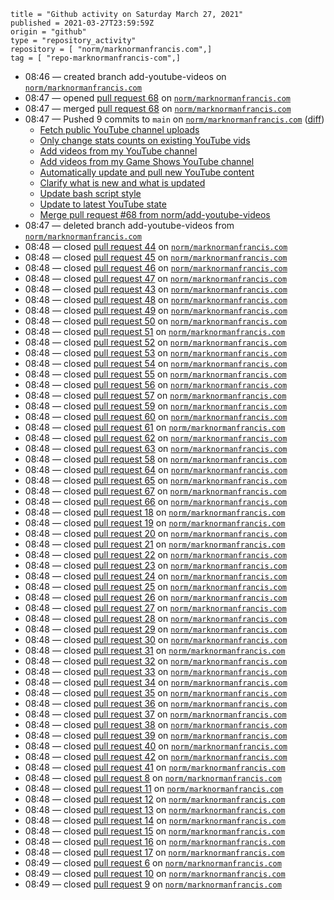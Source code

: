 ```
title = "Github activity on Saturday March 27, 2021"
published = 2021-03-27T23:59:59Z
origin = "github"
type = "repository_activity"
repository = [ "norm/marknormanfrancis.com",]
tag = [ "repo-marknormanfrancis-com",]
```

* 08:46 — created branch add-youtube-videos on [`norm/marknormanfrancis.com`](https://github.com/norm/marknormanfrancis.com)
* 08:47 — opened [pull request 68](https://github.com/norm/marknormanfrancis.com/pull/68) on [`norm/marknormanfrancis.com`](https://github.com/norm/marknormanfrancis.com)
* 08:47 — merged [pull request 68](https://github.com/norm/marknormanfrancis.com/pull/68) on [`norm/marknormanfrancis.com`](https://github.com/norm/marknormanfrancis.com)
* 08:47 — Pushed 9 commits to `main` on [`norm/marknormanfrancis.com`](https://github.com/norm/marknormanfrancis.com) ([diff](https://github.com/norm/marknormanfrancis.com/compare/46cc85afb7b1b8d5bd0234d933a7ba4ee1721872..0a9baa6648d7b52a13d2f582092499e1446b1842))
  * [Fetch public YouTube channel uploads](https://github.com/norm/marknormanfrancis.com/commit/cf543211660bc5719ee0fd6b9f3eedca0bccf8fd)
  * [Only change stats counts on existing YouTube vids](https://github.com/norm/marknormanfrancis.com/commit/0a959a698160ae2cedc40a8e044c7b713687e53d)
  * [Add videos from my YouTube channel](https://github.com/norm/marknormanfrancis.com/commit/b878c4e1d34258a8d0c10db4ad0136388a81b307)
  * [Add videos from my Game Shows YouTube channel](https://github.com/norm/marknormanfrancis.com/commit/950c041f582dba4993891beb4c8b85f5ea6c7a84)
  * [Automatically update and pull new YouTube content](https://github.com/norm/marknormanfrancis.com/commit/624f22fd00d07382bcbdb339795b755916a48693)
  * [Clarify what is new and what is updated](https://github.com/norm/marknormanfrancis.com/commit/46396266b8b99ec1229abdd7b9d17589d81ead9b)
  * [Update bash script style](https://github.com/norm/marknormanfrancis.com/commit/7feddd216c14cdacde150334503e72bca4654ec5)
  * [Update to latest YouTube state](https://github.com/norm/marknormanfrancis.com/commit/4865b13f28c28783e0226204132aaa30f8c828c2)
  * [Merge pull request #68 from norm/add-youtube-videos](https://github.com/norm/marknormanfrancis.com/commit/0a9baa6648d7b52a13d2f582092499e1446b1842)
* 08:47 — deleted branch add-youtube-videos from [`norm/marknormanfrancis.com`](https://github.com/norm/marknormanfrancis.com)
* 08:48 — closed [pull request 44](https://github.com/norm/marknormanfrancis.com/pull/44) on [`norm/marknormanfrancis.com`](https://github.com/norm/marknormanfrancis.com)
* 08:48 — closed [pull request 45](https://github.com/norm/marknormanfrancis.com/pull/45) on [`norm/marknormanfrancis.com`](https://github.com/norm/marknormanfrancis.com)
* 08:48 — closed [pull request 46](https://github.com/norm/marknormanfrancis.com/pull/46) on [`norm/marknormanfrancis.com`](https://github.com/norm/marknormanfrancis.com)
* 08:48 — closed [pull request 47](https://github.com/norm/marknormanfrancis.com/pull/47) on [`norm/marknormanfrancis.com`](https://github.com/norm/marknormanfrancis.com)
* 08:48 — closed [pull request 43](https://github.com/norm/marknormanfrancis.com/pull/43) on [`norm/marknormanfrancis.com`](https://github.com/norm/marknormanfrancis.com)
* 08:48 — closed [pull request 48](https://github.com/norm/marknormanfrancis.com/pull/48) on [`norm/marknormanfrancis.com`](https://github.com/norm/marknormanfrancis.com)
* 08:48 — closed [pull request 49](https://github.com/norm/marknormanfrancis.com/pull/49) on [`norm/marknormanfrancis.com`](https://github.com/norm/marknormanfrancis.com)
* 08:48 — closed [pull request 50](https://github.com/norm/marknormanfrancis.com/pull/50) on [`norm/marknormanfrancis.com`](https://github.com/norm/marknormanfrancis.com)
* 08:48 — closed [pull request 51](https://github.com/norm/marknormanfrancis.com/pull/51) on [`norm/marknormanfrancis.com`](https://github.com/norm/marknormanfrancis.com)
* 08:48 — closed [pull request 52](https://github.com/norm/marknormanfrancis.com/pull/52) on [`norm/marknormanfrancis.com`](https://github.com/norm/marknormanfrancis.com)
* 08:48 — closed [pull request 53](https://github.com/norm/marknormanfrancis.com/pull/53) on [`norm/marknormanfrancis.com`](https://github.com/norm/marknormanfrancis.com)
* 08:48 — closed [pull request 54](https://github.com/norm/marknormanfrancis.com/pull/54) on [`norm/marknormanfrancis.com`](https://github.com/norm/marknormanfrancis.com)
* 08:48 — closed [pull request 55](https://github.com/norm/marknormanfrancis.com/pull/55) on [`norm/marknormanfrancis.com`](https://github.com/norm/marknormanfrancis.com)
* 08:48 — closed [pull request 56](https://github.com/norm/marknormanfrancis.com/pull/56) on [`norm/marknormanfrancis.com`](https://github.com/norm/marknormanfrancis.com)
* 08:48 — closed [pull request 57](https://github.com/norm/marknormanfrancis.com/pull/57) on [`norm/marknormanfrancis.com`](https://github.com/norm/marknormanfrancis.com)
* 08:48 — closed [pull request 59](https://github.com/norm/marknormanfrancis.com/pull/59) on [`norm/marknormanfrancis.com`](https://github.com/norm/marknormanfrancis.com)
* 08:48 — closed [pull request 60](https://github.com/norm/marknormanfrancis.com/pull/60) on [`norm/marknormanfrancis.com`](https://github.com/norm/marknormanfrancis.com)
* 08:48 — closed [pull request 61](https://github.com/norm/marknormanfrancis.com/pull/61) on [`norm/marknormanfrancis.com`](https://github.com/norm/marknormanfrancis.com)
* 08:48 — closed [pull request 62](https://github.com/norm/marknormanfrancis.com/pull/62) on [`norm/marknormanfrancis.com`](https://github.com/norm/marknormanfrancis.com)
* 08:48 — closed [pull request 63](https://github.com/norm/marknormanfrancis.com/pull/63) on [`norm/marknormanfrancis.com`](https://github.com/norm/marknormanfrancis.com)
* 08:48 — closed [pull request 58](https://github.com/norm/marknormanfrancis.com/pull/58) on [`norm/marknormanfrancis.com`](https://github.com/norm/marknormanfrancis.com)
* 08:48 — closed [pull request 64](https://github.com/norm/marknormanfrancis.com/pull/64) on [`norm/marknormanfrancis.com`](https://github.com/norm/marknormanfrancis.com)
* 08:48 — closed [pull request 65](https://github.com/norm/marknormanfrancis.com/pull/65) on [`norm/marknormanfrancis.com`](https://github.com/norm/marknormanfrancis.com)
* 08:48 — closed [pull request 67](https://github.com/norm/marknormanfrancis.com/pull/67) on [`norm/marknormanfrancis.com`](https://github.com/norm/marknormanfrancis.com)
* 08:48 — closed [pull request 66](https://github.com/norm/marknormanfrancis.com/pull/66) on [`norm/marknormanfrancis.com`](https://github.com/norm/marknormanfrancis.com)
* 08:48 — closed [pull request 18](https://github.com/norm/marknormanfrancis.com/pull/18) on [`norm/marknormanfrancis.com`](https://github.com/norm/marknormanfrancis.com)
* 08:48 — closed [pull request 19](https://github.com/norm/marknormanfrancis.com/pull/19) on [`norm/marknormanfrancis.com`](https://github.com/norm/marknormanfrancis.com)
* 08:48 — closed [pull request 20](https://github.com/norm/marknormanfrancis.com/pull/20) on [`norm/marknormanfrancis.com`](https://github.com/norm/marknormanfrancis.com)
* 08:48 — closed [pull request 21](https://github.com/norm/marknormanfrancis.com/pull/21) on [`norm/marknormanfrancis.com`](https://github.com/norm/marknormanfrancis.com)
* 08:48 — closed [pull request 22](https://github.com/norm/marknormanfrancis.com/pull/22) on [`norm/marknormanfrancis.com`](https://github.com/norm/marknormanfrancis.com)
* 08:48 — closed [pull request 23](https://github.com/norm/marknormanfrancis.com/pull/23) on [`norm/marknormanfrancis.com`](https://github.com/norm/marknormanfrancis.com)
* 08:48 — closed [pull request 24](https://github.com/norm/marknormanfrancis.com/pull/24) on [`norm/marknormanfrancis.com`](https://github.com/norm/marknormanfrancis.com)
* 08:48 — closed [pull request 25](https://github.com/norm/marknormanfrancis.com/pull/25) on [`norm/marknormanfrancis.com`](https://github.com/norm/marknormanfrancis.com)
* 08:48 — closed [pull request 26](https://github.com/norm/marknormanfrancis.com/pull/26) on [`norm/marknormanfrancis.com`](https://github.com/norm/marknormanfrancis.com)
* 08:48 — closed [pull request 27](https://github.com/norm/marknormanfrancis.com/pull/27) on [`norm/marknormanfrancis.com`](https://github.com/norm/marknormanfrancis.com)
* 08:48 — closed [pull request 28](https://github.com/norm/marknormanfrancis.com/pull/28) on [`norm/marknormanfrancis.com`](https://github.com/norm/marknormanfrancis.com)
* 08:48 — closed [pull request 29](https://github.com/norm/marknormanfrancis.com/pull/29) on [`norm/marknormanfrancis.com`](https://github.com/norm/marknormanfrancis.com)
* 08:48 — closed [pull request 30](https://github.com/norm/marknormanfrancis.com/pull/30) on [`norm/marknormanfrancis.com`](https://github.com/norm/marknormanfrancis.com)
* 08:48 — closed [pull request 31](https://github.com/norm/marknormanfrancis.com/pull/31) on [`norm/marknormanfrancis.com`](https://github.com/norm/marknormanfrancis.com)
* 08:48 — closed [pull request 32](https://github.com/norm/marknormanfrancis.com/pull/32) on [`norm/marknormanfrancis.com`](https://github.com/norm/marknormanfrancis.com)
* 08:48 — closed [pull request 33](https://github.com/norm/marknormanfrancis.com/pull/33) on [`norm/marknormanfrancis.com`](https://github.com/norm/marknormanfrancis.com)
* 08:48 — closed [pull request 34](https://github.com/norm/marknormanfrancis.com/pull/34) on [`norm/marknormanfrancis.com`](https://github.com/norm/marknormanfrancis.com)
* 08:48 — closed [pull request 35](https://github.com/norm/marknormanfrancis.com/pull/35) on [`norm/marknormanfrancis.com`](https://github.com/norm/marknormanfrancis.com)
* 08:48 — closed [pull request 36](https://github.com/norm/marknormanfrancis.com/pull/36) on [`norm/marknormanfrancis.com`](https://github.com/norm/marknormanfrancis.com)
* 08:48 — closed [pull request 37](https://github.com/norm/marknormanfrancis.com/pull/37) on [`norm/marknormanfrancis.com`](https://github.com/norm/marknormanfrancis.com)
* 08:48 — closed [pull request 38](https://github.com/norm/marknormanfrancis.com/pull/38) on [`norm/marknormanfrancis.com`](https://github.com/norm/marknormanfrancis.com)
* 08:48 — closed [pull request 39](https://github.com/norm/marknormanfrancis.com/pull/39) on [`norm/marknormanfrancis.com`](https://github.com/norm/marknormanfrancis.com)
* 08:48 — closed [pull request 40](https://github.com/norm/marknormanfrancis.com/pull/40) on [`norm/marknormanfrancis.com`](https://github.com/norm/marknormanfrancis.com)
* 08:48 — closed [pull request 42](https://github.com/norm/marknormanfrancis.com/pull/42) on [`norm/marknormanfrancis.com`](https://github.com/norm/marknormanfrancis.com)
* 08:48 — closed [pull request 41](https://github.com/norm/marknormanfrancis.com/pull/41) on [`norm/marknormanfrancis.com`](https://github.com/norm/marknormanfrancis.com)
* 08:48 — closed [pull request 8](https://github.com/norm/marknormanfrancis.com/pull/8) on [`norm/marknormanfrancis.com`](https://github.com/norm/marknormanfrancis.com)
* 08:48 — closed [pull request 11](https://github.com/norm/marknormanfrancis.com/pull/11) on [`norm/marknormanfrancis.com`](https://github.com/norm/marknormanfrancis.com)
* 08:48 — closed [pull request 12](https://github.com/norm/marknormanfrancis.com/pull/12) on [`norm/marknormanfrancis.com`](https://github.com/norm/marknormanfrancis.com)
* 08:48 — closed [pull request 13](https://github.com/norm/marknormanfrancis.com/pull/13) on [`norm/marknormanfrancis.com`](https://github.com/norm/marknormanfrancis.com)
* 08:48 — closed [pull request 14](https://github.com/norm/marknormanfrancis.com/pull/14) on [`norm/marknormanfrancis.com`](https://github.com/norm/marknormanfrancis.com)
* 08:48 — closed [pull request 15](https://github.com/norm/marknormanfrancis.com/pull/15) on [`norm/marknormanfrancis.com`](https://github.com/norm/marknormanfrancis.com)
* 08:48 — closed [pull request 16](https://github.com/norm/marknormanfrancis.com/pull/16) on [`norm/marknormanfrancis.com`](https://github.com/norm/marknormanfrancis.com)
* 08:48 — closed [pull request 17](https://github.com/norm/marknormanfrancis.com/pull/17) on [`norm/marknormanfrancis.com`](https://github.com/norm/marknormanfrancis.com)
* 08:49 — closed [pull request 6](https://github.com/norm/marknormanfrancis.com/pull/6) on [`norm/marknormanfrancis.com`](https://github.com/norm/marknormanfrancis.com)
* 08:49 — closed [pull request 10](https://github.com/norm/marknormanfrancis.com/pull/10) on [`norm/marknormanfrancis.com`](https://github.com/norm/marknormanfrancis.com)
* 08:49 — closed [pull request 9](https://github.com/norm/marknormanfrancis.com/pull/9) on [`norm/marknormanfrancis.com`](https://github.com/norm/marknormanfrancis.com)
